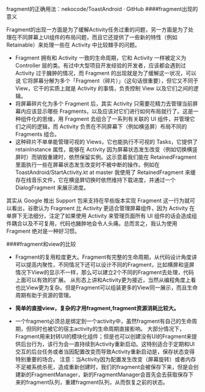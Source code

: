 
fragment的正确用法：nekocode/ToastAndroid · GitHub
####fragment出现的意义

Fragment的出现一方面是为了缓解Activity任务过重的问题，另一方面是为了处理在不同屏幕上UI组件的布局问题，而且它还提供了一些新的特性（例如Retainable）来处理一些在 Activity 中比较棘手的问题。

* Fragment 拥有和 Activity 一致的生命周期，它和 Activity 一样被定义为 Controller 层的类。有过中大型项目开发经验的开发者，应该都会遇到过 Activity 过于臃肿的情况，而 Fragment 的出现就是为了缓解这一状况，可以说 它将屏幕分解为多个「Fragment（碎片）」（这句话很重要），但它又不同于 View，它干的实质上就是 Activity 的事情，负责控制 View 以及它们之间的逻辑。
* 将屏幕碎片化为多个 Fragment 后，其实 Activity 只需要花精力去管理当前屏幕内应该显示哪些 Fragments，以及应该对它们进行如何布局就行了。这是一种组件化的思维，用 Fragment 去组合了一系列有关联的 UI 组件，并管理它们之间的逻辑，而 Activity 负责在不同屏幕下（例如横竖屏）布局不同的 Fragments 组合。
* 这种碎片不单单能管理可视的 Views，它也能执行不可视的 Tasks，它提供了 retainInstance 属性，能够在 Activity 因为屏幕状态发生改变（例如切换横竖屏时）而销毁重建时，依然保留实例。这示意着我们能在 RetainedFragment 里面执行一些在屏幕状态发生改变时不被中断的操作。例如在 ToastAndroid/StartActivity.kt at master 我使用了 RetainedFragment 来缓存在线音乐文件，它在横竖屏切换时依然维持下载进度，并通过一个 DialogFragment 来展示进度。

其实从 Google 推出 Support 包来支持在早些版本实现 Fragment 这一行为就可以看出，谷歌认为 Fragment 比 Activity 更适合管理屏幕组件，因为 Activity 在单屏下无法细分，注定了如果使用 Activity 来管理页面所有 UI 组件的话会造成组件耦合以及不可复用，代码也臃肿地会令人头痛。总而言之，我认为使用 Fragment 绝对是一种好习惯。

####fragment和view的比较
* Fragment的复用粒度更大。Fragment有完整的生命周期，从代码设计角度讲可以提高内聚性，不同情况下还可以设计不同的Fragment，比如横屏和竖屏情况下View的显示不一样，那么可以建立2个不同的Fragment去处理，代码上面可以有效的扩展。
从形态上讲和Activity更为接近，当然从编程角度上看也比View更为复杂。但是Fragment可以组装更多的View同一展示，而且生命周期有助于资源的管理。

* **简单的直接view，复杂的才用fragment,fragment资源消耗比较大。**

* 一个fragment必须总是绑定到一个activity中，虽然fragment有自己的生命周期，但同时也被它的宿主activity的生命周期直接影响。
大部分情况下，Fragment用来封转UI的模块化组件；但是也可以创建没有UI的Fragment来提供后台行为，该行为会一直持续到Activity重新启动。这特别适合于定期和UI交互的后台任务或者当因配置改变而导致Activity重新启动是，保存状态变得特别重要的场合。
注意：当Activity因为配置发生改变（屏幕旋转）或者内存不足被系统杀死，造成重新创建时，我们的fragment会被保存下来，但是会创建新的FragmentManager，新的FragmentManager会首先会去获取保存下来的fragment队列，重建fragment队列，从而恢复之前的状态。
